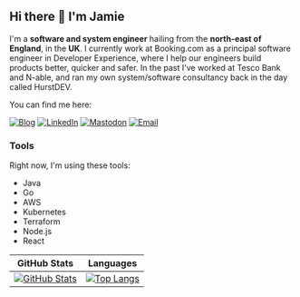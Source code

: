 ## Hi there 👋 I'm Jamie

I'm a **software and system engineer** hailing from the **north-east of England**, in the **UK**. I currently work at Booking.com as a principal software engineer in Developer Experience, where I help our engineers build products better, quicker and safer. In the past I've worked at Tesco Bank and N-able, and ran my own system/software consultancy back in the day called HurstDEV.

You can find me here:

[![Blog](https://img.shields.io/badge/jamiehurst.co.uk-white?style=flat-square&logo=firefox)](https://jamiehurst.co.uk)
[![LinkedIn](https://img.shields.io/badge/jamiefdhurst-blue?style=flat-square&logo=linkedin&logoColor=white)](https://www.linkedin.com/in/jamiefdhurst/)
[![Mastodon](https://img.shields.io/badge/jamiefdhurst%40howdee.social-6364FF?style=flat-square&logo=mastodon&logoColor=white)](https://howdee.social/@jamiefdhurst)
[![Email](https://img.shields.io/badge/jamie%40jamiehurst.co.uk-c14438?style=flat-square&logo=gmail&logoColor=white)](mailto:jamie@jamiehurst.co.uk)

### Tools

Right now, I'm using these tools:

- Java
- Go
- AWS
- Kubernetes
- Terraform
- Node.js
- React

| GitHub Stats | Languages |
| :----------: | :-------: |
| [![GitHub Stats](https://github-readme-stats.vercel.app/api?username=jamiefdhurst&theme=dark&show_icons=true)](https://github.com/jamiefdhurst) | [![Top Langs](https://github-readme-stats.vercel.app/api/top-langs/?username=jamiefdhurst&layout=donut&theme=dark)](https://github.com/jamiefdhurst) |
